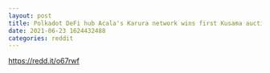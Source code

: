 ```yaml
--- 
layout: post 
title: Polkadot DeFi hub Acala's Karura network wins first Kusama auction 
date: 2021-06-23 1624432488 
categories: reddit 
--- 
```

https://redd.it/o67rwf
